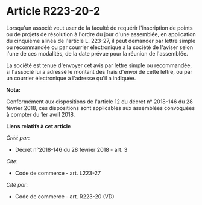 # Article R223-20-2

Lorsqu'un associé veut user de la faculté de requérir l'inscription de points ou de projets de résolution à l'ordre du jour
d'une assemblée, en application du cinquième alinéa de l'article L. 223-27, il peut demander par lettre simple ou recommandée
ou par courrier électronique à la société de l'aviser selon l'une de ces modalités, de la date prévue pour la réunion de
l'assemblée. 

La société est tenue d'envoyer cet avis par lettre simple ou recommandée, si l'associé lui a adressé le montant des frais
d'envoi de cette lettre, ou par un courrier électronique à l'adresse qu'il a indiquée.

**Nota:**

Conformément aux dispositions de l'article 12 du décret n° 2018-146 du 28 février 2018, ces dispositions sont applicables aux
assemblées convoquées à compter du 1er avril 2018.

**Liens relatifs à cet article**

_Créé par_:

  - Décret n°2018-146 du 28 février 2018 - art. 3

_Cite_:

  - Code de commerce - art. L223-27

_Cité par_:

  - Code de commerce - art. R223-20 (VD)
